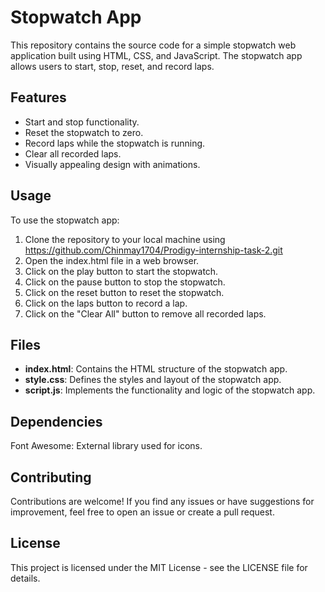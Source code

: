 # Stopwatch App
This repository contains the source code for a simple stopwatch web application built using HTML, CSS, and JavaScript. The stopwatch app allows users to start, stop, reset, and record laps.

## Features
- Start and stop functionality.
- Reset the stopwatch to zero.
- Record laps while the stopwatch is running.
- Clear all recorded laps.
- Visually appealing design with animations.


## Usage
To use the stopwatch app:

1. Clone the repository to your local machine using https://github.com/Chinmay1704/Prodigy-internship-task-2.git
1. Open the index.html file in a web browser.
1. Click on the play button to start the stopwatch.
1. Click on the pause button to stop the stopwatch.
1. Click on the reset button to reset the stopwatch.
1. Click on the laps button to record a lap.
1. Click on the "Clear All" button to remove all recorded laps.

## Files
- **index.html**: Contains the HTML structure of the stopwatch app.
- **style.css**: Defines the styles and layout of the stopwatch app.
- **script.js**: Implements the functionality and logic of the stopwatch app.


## Dependencies
Font Awesome: External library used for icons.

## Contributing
Contributions are welcome! If you find any issues or have suggestions for improvement, feel free to open an issue or create a pull request.

## License
This project is licensed under the MIT License - see the LICENSE file for details.